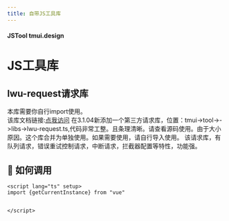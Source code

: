 ```yaml
---
title: 自带JS工具库
---
```



#### JSTool tmui.design

# JS工具库

## lwu-request请求库

本库需要你自行import使用。<br>
该库文档链接:[点我访问](https://lwur.fdproxy.cn)
在3.1.04新添加一个第三方请求库，位置：tmui->tool->->libs->lwu-request.ts,代码非常工整。且条理清晰。请查看源码使用。由于大小原因。这个库合并为单独使用。如果需要使用，请自行导入使用。
该请求库，有队列请求，错误重试控制请求，中断请求，拦截器配置等特性，功能强。

## :tada: 如何调用

```vue
<script lang="ts" setup>
import {getCurrentInstance} from "vue"


</script>

```

